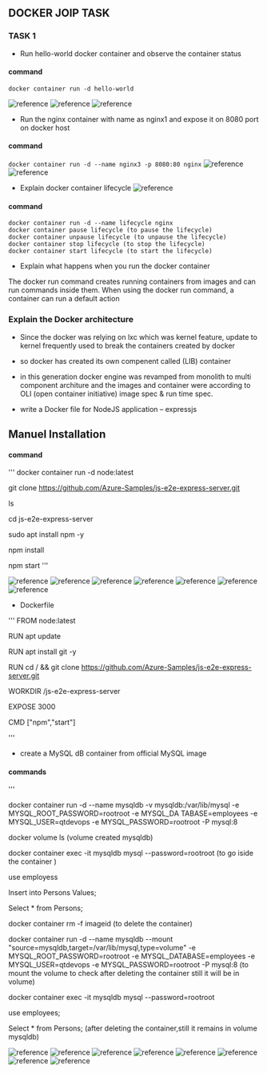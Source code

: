 DOCKER JOIP TASK
-----------------

### TASK 1

* Run hello-world docker container and observe the container status

#### command

`docker container run -d hello-world`


![reference](./images/1.png)
![reference](./images/2.png)
![reference](./images/3.png)


* Run the nginx container with name as nginx1 and expose it 
on 8080 port on docker host

#### command
`docker container run -d --name nginx3 -p 8080:80 nginx`
![reference](./images/4.png)
![reference](./images/5.png)

* Explain docker container lifecycle
![reference](./images/6.png)
#### command
 ```
docker container run -d --name lifecycle nginx
docker container pause lifecycle (to pause the lifecycle)
docker container unpause lifecycle (to unpause the lifecycle)
docker container stop lifecycle (to stop the lifecycle)
docker container start lifecycle (to start the lifecycle)

```
* Explain what happens when you run the docker container

The docker run command creates running containers from images and can run commands inside them. When using the docker run command, a container can run a default action 

### Explain the Docker architecture

* Since the docker was relying on lxc which was kernel feature, update to kernel frequently used to break the containers created by docker 
* so docker has created its own compenent called (LIB) container 
* in this generation docker engine was revamped from monolith to multi component architure and the images and container were according to OLI (open container initiative) image spec & run time spec.

* write a Docker file for NodeJS application – expressjs

 Manuel Installation 
---------------------
#### command

'''
docker container run -d node:latest

git clone https://github.com/Azure-Samples/js-e2e-express-server.git 

ls 

cd js-e2e-express-server

sudo apt install npm -y

npm install

npm start 
'''

![reference](./images/7.png)
![reference](./images/8.png)
![reference](./images/9.png)
![reference](./images/10.png)
![reference](./images/11.png)
![reference](./images/12.png)
![reference](./images/13.png)

* Dockerfile

'''
FROM node:latest

RUN apt update

RUN apt install git -y

RUN cd / && git clone https://github.com/Azure-Samples/js-e2e-express-server.git

WORKDIR /js-e2e-express-server

EXPOSE 3000

CMD ["npm","start"]

'''

* create a MySQL dB container from official MySQL image

#### commands

'''
 
docker container run -d --name mysqldb -v mysqldb:/var/lib/mysql -e MYSQL_ROOT_PASSWORD=rootroot -e MYSQL_DA
TABASE=employees -e MYSQL_USER=qtdevops -e MYSQL_PASSWORD=rootroot -P mysql:8

docker volume ls (volume created mysqldb)

docker container exec -it mysqldb mysql --password=rootroot (to go iside the container )

use employess 

Insert into Persons Values;

 Select * from Persons;

 docker container rm -f imageid (to delete the container)

  docker container run -d --name mysqldb --mount "source=mysqldb,target=/var/lib/mysql,type=volume" -e MYSQL_ROOT_PASSWORD=rootroot -e MYSQL_DATABASE=employees -e MYSQL_USER=qtdevops -e MYSQL_PASSWORD=rootroot -P mysql:8 (to mount the volume to check after deleting the container still it will be in volume)

docker container exec -it mysqldb mysql --password=rootroot

use employees;

Select * from Persons; (after deleting the container,still it remains in volume mysqldb)

![reference](./images/14.png)
![reference](./images/15.png)
![reference](./images/16.png)
![reference](./images/17.png)
![reference](./images/18.png)
![reference](./images/19.png)
![reference](./images/20.png)
![reference](./images/21.png)




